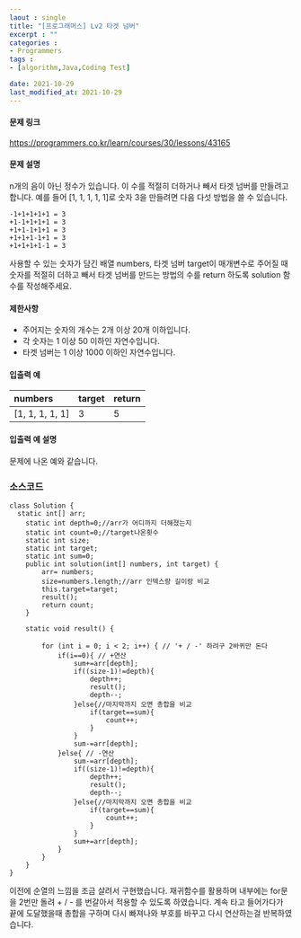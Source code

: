 ```yaml
---
laout : single
title: "[프로그래머스] Lv2 타겟 넘버"
excerpt : ""
categories :
- Programmers
tags :
- [algorithm,Java,Coding Test]

date: 2021-10-29
last_modified_at: 2021-10-29
---
```

<h4>문제 링크</h4>

https://programmers.co.kr/learn/courses/30/lessons/43165

<h4>문제 설명</h4>

n개의 음이 아닌 정수가 있습니다. 이 수를 적절히 더하거나 빼서 타겟 넘버를 만들려고 합니다. 예를 들어 [1, 1, 1, 1, 1]로 숫자 3을 만들려면 다음 다섯 방법을 쓸 수 있습니다.
```
-1+1+1+1+1 = 3
+1-1+1+1+1 = 3
+1+1-1+1+1 = 3
+1+1+1-1+1 = 3
+1+1+1+1-1 = 3
```
사용할 수 있는 숫자가 담긴 배열 numbers, 타겟 넘버 target이 매개변수로 주어질 때 숫자를 적절히 더하고 빼서 타겟 넘버를 만드는 방법의 수를 return 하도록 solution 함수를 작성해주세요.

<h4>제한사항</h4>

- 주어지는 숫자의 개수는 2개 이상 20개 이하입니다.
- 각 숫자는 1 이상 50 이하인 자연수입니다.
- 타겟 넘버는 1 이상 1000 이하인 자연수입니다.

<h4>입출력 예</h4>

| numbers     | target     |return
| :---------- | :---------- | :---------- |
| [1, 1, 1, 1, 1]       | 3    |5|

<h4>입출력 예 설명</h4>

문제에 나온 예와 같습니다.

<h3>소스코드</h3>

```
class Solution {
  static int[] arr;
	static int depth=0;//arr가 어디까지 더해졌는지
	static int count=0;//target나온횟수
	static int size;
	static int target;
	static int sum=0;
	public int solution(int[] numbers, int target) {
		arr= numbers;
		size=numbers.length;//arr 인덱스랑 길이랑 비교
		this.target=target;
		result();
		return count;
	}

	static void result() {

		for (int i = 0; i < 2; i++) { // '+ / -' 하려구 2바퀴만 돈다
			if(i==0){ // +연산
				sum+=arr[depth];
				if((size-1)!=depth){
					depth++;
					result();
					depth--;
				}else{//마지막까지 오면 총합을 비교
					if(target==sum){
						count++;
					}
				}
				sum-=arr[depth];
			}else{ // -연산
				sum-=arr[depth];
				if((size-1)!=depth){
					depth++;
					result();
					depth--;
				}else{//마지막까지 오면 총합을 비교
					if(target==sum){
						count++;
					}
				}
				sum+=arr[depth];
			}
		}
	}
}
```

이전에 순열의 느낌을 조금 살려서 구현했습니다. 재귀함수를 활용하며 내부에는 for문을 2번만 돌려 + / - 를 번갈아서 적용할 수 있도록 하였습니다. 계속 타고 들어가다가 끝에 도달했을때 총합을 구하며 다시 빠져나와 부호를 바꾸고 다시 연산하는걸 반복하였습니다.
